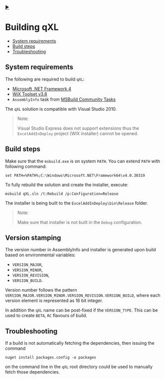 [:arrow_forward:](Installation.md)

# Building qXL

- [System requirements](Building-qXL.md#system-requirements)
- [Build steps](Building-qXL.md#build-steps)
- [Troubleshooting](Installation.md#troubleshooting)

## System requirements

The following are required to build `qXL`:
- [Microsoft .NET Framework 4](http://www.microsoft.com/en-us/download/details.aspx?id=17718)
- [WiX Toolset v3.8](https://wix.codeplex.com/)
- `AssemblyInfo` task from [MSBuild Community Tasks](https://github.com/loresoft/msbuildtasks)

The `qXL` solution is compatible with Visual Studio 2010.

> Note:
> 
> Visual Studio Express does not support extensions thus the `ExcelAddInDeploy` project (WIX installer) cannot be opened.

## Build steps

Make sure that the `msbuild.exe` is on system `PATH`. You can extend `PATH` with following command:
```shell
set PATH=%PATH%;C:\Windows\Microsoft.NET\Framework64\v4.0.30319
```

To fully rebuild the solution and create the installer, execute:
```shell
msbuild qXL.sln /t:Rebuild /p:Configuration=Release
```

The installer is being built to the `ExcelAddInDeploy\bin\Release` folder.

> Note:
> 
> Make sure that installer is not built in the `Debug` configuration.

## Version stamping

The version number in AssemblyInfo and installer is generated upon build based on environmental variables:
 - `VERSION_MAJOR`,
 - `VERSION_MINOR`,
 - `VERSION_REVISION`,
 - `VERSION_BUILD`.
    
Version number follows the pattern `VERSION_MAJOR.VERSION_MINOR.VERSION_REVISION.VERSION_BUILD`, where each version element is represented as 16 bit integer. 

In addition the `qXL` name can be post-fixed if the `VERSION_TYPE`. This can be used to create `BETA`, `RC` flavours of build.


## Troubleshooting

If a build is not automatically fetching the dependencies, then issuing the command 

```shell
nuget install packages.config -o packages
```

on the command line in the `qXL` root directory could be used to manually fetch those dependencies.
